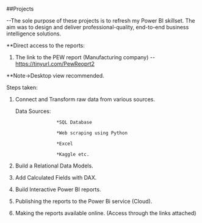 ##Projects

--The sole purpose of these projects is to refresh my Power BI skillset. The aim was to design and deliver professional-quality, end-to-end business intelligence solutions.

**Direct access to the reports:

1) The link to the PEW report (Manufacturing company) --https://tinyurl.com/PewReoprt2

**Note->Desktop view recommended.

Steps taken:

1) Connect and Transform raw data from various sources.
    
    Data Sources:    
                    
                      *SQL Database
    
                      *Web scraping using Python
                     
                      *Excel
                     
                      *Kaggle etc.

2) Build a Relational Data Models.

3) Add Calculated Fields with DAX.

4) Build Interactive Power BI reports.

5) Publishing the reports to the Power Bi service (Cloud).

6) Making the reports available online. (Access through the links attached)
